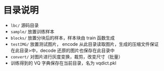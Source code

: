 # 目录说明
- `lbc/`    源码目录
- `sample/` 放置训练样本
- `blocks/` 放置分块后的样本，样本块由 train 函数生成
- `testIMG/` 放置测试图片， encode 从此目录读取图片，生成的压缩文件保证在此目录>中，decode 还原的图片也保存在此目录中
- `convert/` 对图片进行灰度变换，裁剪，改变尺寸（批量）
- 训练得到的 VQ 字典保存在当前目录，名为 vqdict.pkl
